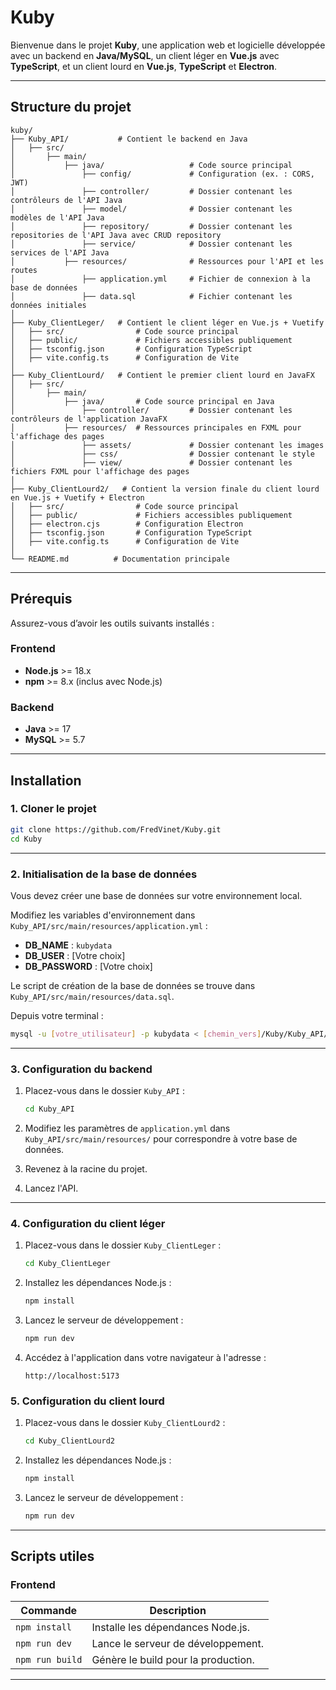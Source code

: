 # Kuby

Bienvenue dans le projet **Kuby**, une application web et logicielle développée avec un backend en **Java/MySQL**, un client léger en **Vue.js** avec **TypeScript**, et un client lourd en **Vue.js**, **TypeScript** et **Electron**.

---

## **Structure du projet**

```
kuby/
├── Kuby_API/           # Contient le backend en Java
│   ├── src/
│       ├── main/
│           ├── java/                   # Code source principal
│               ├── config/             # Configuration (ex. : CORS, JWT)
│               ├── controller/         # Dossier contenant les contrôleurs de l'API Java
│               ├── model/              # Dossier contenant les modèles de l'API Java
│               ├── repository/         # Dossier contenant les repositories de l'API Java avec CRUD repository
│               ├── service/            # Dossier contenant les services de l'API Java
│           ├── resources/              # Ressources pour l'API et les routes
│               ├── application.yml     # Fichier de connexion à la base de données
│               ├── data.sql            # Fichier contenant les données initiales
│               
├── Kuby_ClientLeger/   # Contient le client léger en Vue.js + Vuetify
│   ├── src/                # Code source principal
│   ├── public/             # Fichiers accessibles publiquement
│   ├── tsconfig.json       # Configuration TypeScript
│   ├── vite.config.ts      # Configuration de Vite
│   
├── Kuby_ClientLourd/   # Contient le premier client lourd en JavaFX
│   ├── src/
│       ├── main/
│           ├── java/       # Code source principal en Java
│               ├── controller/         # Dossier contenant les contrôleurs de l'application JavaFX
│           ├── resources/  # Ressources principales en FXML pour l'affichage des pages
│               ├── assets/             # Dossier contenant les images
│               ├── css/                # Dossier contenant le style
│               ├── view/               # Dossier contenant les fichiers FXML pour l'affichage des pages  
│
├── Kuby_ClientLourd2/   # Contient la version finale du client lourd en Vue.js + Vuetify + Electron
│   ├── src/                # Code source principal
│   ├── public/             # Fichiers accessibles publiquement
│   ├── electron.cjs        # Configuration Electron
│   ├── tsconfig.json       # Configuration TypeScript
│   ├── vite.config.ts      # Configuration de Vite
│
└── README.md          # Documentation principale
```

---

## **Prérequis**

Assurez-vous d’avoir les outils suivants installés :

### Frontend

- **Node.js** >= 18.x
- **npm** >= 8.x (inclus avec Node.js)

### Backend

- **Java** >= 17
- **MySQL** >= 5.7

---

## **Installation**

### **1. Cloner le projet**

```bash
git clone https://github.com/FredVinet/Kuby.git
cd Kuby
```

---

### **2. Initialisation de la base de données**

Vous devez créer une base de données sur votre environnement local.

Modifiez les variables d'environnement dans `Kuby_API/src/main/resources/application.yml` :

- **DB_NAME** : `kubydata`
- **DB_USER** : [Votre choix]
- **DB_PASSWORD** : [Votre choix]

Le script de création de la base de données se trouve dans `Kuby_API/src/main/resources/data.sql`.

Depuis votre terminal :

```bash
mysql -u [votre_utilisateur] -p kubydata < [chemin_vers]/Kuby/Kuby_API/src/main/resources/data.sql
```

---

### **3. Configuration du backend**

1. Placez-vous dans le dossier `Kuby_API` :

   ```bash
   cd Kuby_API
   ```

2. Modifiez les paramètres de `application.yml` dans `Kuby_API/src/main/resources/` pour correspondre à votre base de données.

3. Revenez à la racine du projet.

4. Lancez l'API.

---

### **4. Configuration du client léger**

1. Placez-vous dans le dossier `Kuby_ClientLeger` :

   ```bash
   cd Kuby_ClientLeger
   ```

2. Installez les dépendances Node.js :

   ```bash
   npm install
   ```

3. Lancez le serveur de développement :

   ```bash
   npm run dev
   ```

4. Accédez à l'application dans votre navigateur à l'adresse :

   ```
   http://localhost:5173
   ```

### **5. Configuration du client lourd**

1. Placez-vous dans le dossier `Kuby_ClientLourd2` :

   ```bash
   cd Kuby_ClientLourd2
   ```

2. Installez les dépendances Node.js :

   ```bash
   npm install
   ```

3. Lancez le serveur de développement :

   ```bash
   npm run dev
   ```

---

## **Scripts utiles**

### **Frontend**

| Commande        | Description                          |
| --------------- | ------------------------------------ |
| `npm install`   | Installe les dépendances Node.js.    |
| `npm run dev`   | Lance le serveur de développement.   |
| `npm run build` | Génère le build pour la production.  |

---

